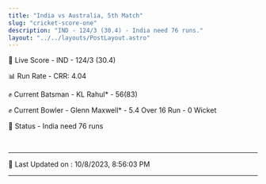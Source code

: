 ```yaml
---
title: "India vs Australia, 5th Match"
slug: "cricket-score-one"
description: "IND - 124/3 (30.4) - India need 76 runs."
layout: "../../layouts/PostLayout.astro"
---
```


🔴 Live Score - IND - 124/3 (30.4)  

📊 Run Rate - CRR: 4.04  

✊ Current Batsman - KL Rahul* - 56(83)  

✊ Current Bowler - Glenn Maxwell* - 5.4 Over 16 Run - 0 Wicket  

📑 Status - India need 76 runs

<br />

***

📝 Last Updated on : 10/8/2023, 8:56:03 PM

***

